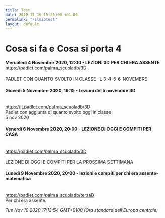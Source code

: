 ```yaml
---
title: Test
date: 2020-11-10 15:36:00 +01:00
permalink: "/ilmiotest"
layout: default
---
```


# Cosa si fa e Cosa si porta 4
__Mercoledì 4 Novembre 2020, 12:00 - LEZIONI 3D PER CHI ERA ASSENTE__
<br><a href="https://padlet.com/palma_scuoladb/3D" id="ow727" __is_owner="true">https://padlet.com/palma_scuoladb/3D</a><br><br>PADLET CON QUANTO SVOLTO IN CLASSE&nbsp; IL 3-4-5-6-NOVEMBRE  
#### Giovedì 5 Novembre 2020, 19:15 - Lezioni del 5 novembre 3D
<br><a href="https://it.padlet.com/palma_scuoladb/3D" id="ow843" __is_owner="true">https://it.padlet.com/palma_scuoladb/3D</a><br>Padlet con aggiunta di quanto svolto oggi in classe<br>5 nov 2020  
#### Venerdì 6 Novembre 2020, 20:00 - LEZIONE DI OGGI E COMPITI PER CASA
<br><a href="https://padlet.com/palma_scuoladb/3D" id="ow570" __is_owner="true">https://padlet.com/palma_scuoladb/3D</a><br><br>LEZIONE DI OGGI E COMPITI PER LA PROSSIMA SETTIMANA  
#### Lunedì 9 Novembre 2020, 20:00 - lezioni e compiti per chi era assente-matematica
<br><a href="https://padlet.com/palma_scuoladb/terzaD" id="ow529" __is_owner="true">https://padlet.com/palma_scuoladb/terzaD</a><br>Per chi era assente.  

_Tue Nov 10 2020 17:13:54 GMT+0100 (Ora standard dell’Europa centrale)_